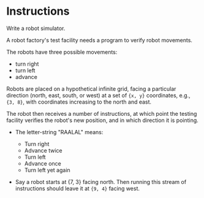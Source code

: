 # Instructions

Write a robot simulator.

A robot factory's test facility needs a program to verify robot movements.

The robots have three possible movements:

- turn right
- turn left
- advance

Robots are placed on a hypothetical infinite grid, facing a particular direction (north, east, south, or west) at a set of `{x, y}` coordinates, e.g., `{3, 8}`, with coordinates increasing to the north and east.

The robot then receives a number of instructions, at which point the testing facility verifies the robot's new position, and in which direction it is pointing.

- The letter-string "RAALAL" means:
    - Turn right
    - Advance twice
    - Turn left
    - Advance once
    - Turn left yet again

- Say a robot starts at {7, 3} facing north. Then running this stream of instructions should leave it at `{9, 4}` facing west.
